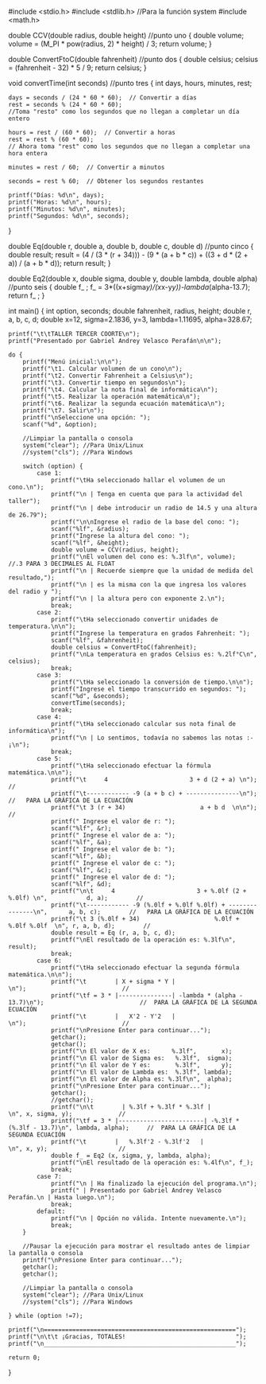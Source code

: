 #include <stdio.h>
#include <stdlib.h>             //Para la función system
#include <math.h>

double CCV(double radius, double height)                //punto uno
{
    double volume;
    volume = (M_PI * pow(radius, 2) * height) / 3;
    return volume;
}

double ConvertFtoC(double fahrenheit)                   //punto dos
{
    double celsius;
    celsius = (fahrenheit - 32) * 5 / 9;
    return celsius;
}

void convertTime(int seconds)                           //punto tres
{
    int days, hours, minutes, rest;

    days = seconds / (24 * 60 * 60);  // Convertir a días
    rest = seconds % (24 * 60 * 60);  
    //Toma "resto" como los segundos que no llegan a completar un día entero

    hours = rest / (60 * 60);  // Convertir a horas
    rest = rest % (60 * 60); 
    // Ahora toma "rest" como los segundos que no llegan a completar una hora entera

    minutes = rest / 60;  // Convertir a minutos

    seconds = rest % 60;  // Obtener los segundos restantes

    printf("Días: %d\n", days);
    printf("Horas: %d\n", hours);
    printf("Minutos: %d\n", minutes);
    printf("Segundos: %d\n", seconds);
}

double Eq(double r, double a, double b, double c, double d) //punto cinco
{
    double result;
    result = (4 / (3 * (r + 34))) - (9 * (a + b * c)) + ((3 + d * (2 + a)) / (a + b * d));
    return result;
}

double Eq2(double x, double sigma, double y, double lambda, double alpha) //punto seis
{
    double f_ ;
    f_ = 3*((x+sigma*y)/(x*x-y*y))-lambda*(alpha-13.7);
    return f_ ;
}

int main() {
    int option, seconds;
    double fahrenheit, radius, height;
    double r, a, b, c, d;
    double x=12, sigma=2.1836, y=3, lambda=1.11695, alpha=328.67;

    printf("\t\tTALLER TERCER COORTE\n");
    printf("Presentado por Gabriel Andrey Velasco Perafán\n\n");

    do {
        printf("Menú inicial:\n\n");
        printf("\t1. Calcular volumen de un cono\n");
        printf("\t2. Convertir Fahrenheit a Celsius\n");
        printf("\t3. Convertir tiempo en segundos\n");
        printf("\t4. Calcular la nota final de informática\n");
        printf("\t5. Realizar la operación matemática\n");
        printf("\t6. Realizar la segunda ecuación matemática\n");
        printf("\t7. Salir\n");
        printf("\nSeleccione una opción: ");
        scanf("%d", &option);

        //Limpiar la pantalla o consola
        system("clear"); //Para Unix/Linux
        //system("cls"); //Para Windows

        switch (option) {
            case 1:
                printf("\tHa seleccionado hallar el volumen de un cono.\n");
                printf("\n | Tenga en cuenta que para la actividad del taller");
                printf("\n | debe introducir un radio de 14.5 y una altura de 26.79");
                printf("\n\nIngrese el radio de la base del cono: ");
                scanf("%lf", &radius);
                printf("Ingrese la altura del cono: ");
                scanf("%lf", &height);
                double volume = CCV(radius, height);
                printf("\nEl volumen del cono es: %.3lf\n", volume);             //.3 PARA 3 DECIMALES AL FLOAT
                printf("\n | Recuerde siempre que la unidad de medida del resultado,");
                printf("\n | es la misma con la que ingresa los valores del radio y ");
                printf("\n | la altura pero con exponente 2.\n");
                break;
            case 2:
                printf("\tHa seleccionado convertir unidades de temperatura.\n\n");
                printf("Ingrese la temperatura en grados Fahrenheit: ");
                scanf("%lf", &fahrenheit);
                double celsius = ConvertFtoC(fahrenheit);
                printf("\nLa temperatura en grados Celsius es: %.2lf°C\n", celsius);
                break;
            case 3:
                printf("\tHa seleccionado la conversión de tiempo.\n\n");
                printf("Ingrese el tiempo transcurrido en segundos: ");
                scanf("%d", &seconds);
                convertTime(seconds);
                break;
            case 4:
                printf("\tHa seleccionado calcular sus nota final de informática\n");
                printf("\n | Lo sentimos, todavía no sabemos las notas :-¡\n");
                break;
            case 5:
                printf("\tHa seleccionado efectuar la fórmula matemática.\n\n");
                printf("\t     4                       3 + d (2 + a) \n");         			                //
                printf("\t------------ -9 (a + b c) + ---------------\n");           			            //   PARA LA GRÁFICA DE LA ECUACIÓN
                printf("\t 3 (r + 34)                     a + b d  \n\n");        			                //
                printf(" Ingrese el valor de r: ");
                scanf("%lf", &r);
                printf(" Ingrese el valor de a: ");
                scanf("%lf", &a);
                printf(" Ingrese el valor de b: ");
                scanf("%lf", &b);
                printf(" Ingrese el valor de c: ");
                scanf("%lf", &c);
                printf(" Ingrese el valor de d: ");
                scanf("%lf", &d);
                printf("\n\t     4                       3 + %.0lf (2 + %.0lf) \n",           d, a);        //
                printf("\t------------ -9 (%.0lf + %.0lf %.0lf) + ---------------\n",      a, b, c);        //   PARA LA GRÁFICA DE LA ECUACIÓN
                printf("\t 3 (%.0lf + 34)                     %.0lf + %.0lf %.0lf  \n", r, a, b, d);        //
                double result = Eq (r, a, b, c, d);
                printf("\nEl resultado de la operación es: %.3lf\n", result);
                break;
            case 6:
                printf("\tHa seleccionado efectuar la segunda fórmula matemática.\n\n");
                printf("\t        | X + sigma * Y |                         \n");                           //
                printf("\tf = 3 * |---------------| -lambda * (alpha - 13.7)\n");                           //  PARA LA GRÁFICA DE LA SEGUNDA ECUACIÓN
                printf("\t        |   X'2 - Y'2   |                         \n");                           //
                printf("\nPresione Enter para continuar...");
                getchar();
                getchar();
                printf("\n El valor de X es:      %.3lf",       x);
                printf("\n El valor de Sigma es:   %.3lf",  sigma);
                printf("\n El valor de Y es:       %.3lf",      y);
                printf("\n El valor de Lambda es:  %.3lf", lambda);
                printf("\n El valor de Alpha es: %.3lf\n",  alpha);
                printf("\nPresione Enter para continuar...");
                getchar();
                //getchar();
                printf("\n\t        | %.3lf + %.3lf * %.3lf |                 \n", x, sigma, y);             //
                printf("\tf = 3 * |------------------------| -%.3lf * (%.3lf - 13.7)\n", lambda, alpha);     //  PARA LA GRÁFICA DE LA SEGUNDA ECUACIÓN
                printf("\t        |   %.3lf'2 - %.3lf'2   |                   \n", x, y);                    //
                double f_ = Eq2 (x, sigma, y, lambda, alpha);
                printf("\nEl resultado de la operación es: %.4lf\n", f_);
                break;
            case 7:
                printf("\n | Ha finalizado la ejecución del programa.\n");
                printf(" | Presentado por Gabriel Andrey Velasco Perafán.\n | Hasta luego.\n");
                break;
            default:
                printf("\n | Opción no válida. Intente nuevamente.\n");
                break;
        }

        //Pausar la ejecución para mostrar el resultado antes de limpiar la pantalla o consola
        printf("\nPresione Enter para continuar...");
        getchar();
        getchar();

        //Limpiar la pantalla o consola
        system("clear"); //Para Unix/Linux
        //system("cls"); //Para Windows

    } while (option !=7);
    
    printf("\n======================================================");
    printf("\n\t\t ¡Gracias, TOTALES!                               ");
    printf("\n______________________________________________________");

    return 0;
}

